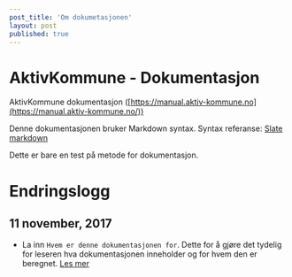 ```yaml
---
post_title: 'Om dokumetasjonen'
layout: post
published: true
---
```

# AktivKommune - Dokumentasjon

AktivKommune dokumentasjon ([https://manual.aktiv-kommune.no](https://manual.aktiv-kommune.no/))

Denne dokumentasjonen bruker Markdown syntax. Syntax referanse: [Slate markdown](https://github.com/tripit/slate/wiki/Markdown-Syntax)

<aside class="warning">
Dette er bare en test på metode for dokumentasjon.
</aside>

# Endringslogg

## 11 november, 2017

- La inn `Hvem er denne dokumentasjonen for`. Dette for å gjøre det tydelig for leseren hva dokumentasjonen inneholder og for hvem den er beregnet.   [Les mer](https://developers.ecwid.com/api-documentation/ecwid-javascript-sdk#sendusertoupgrade)

